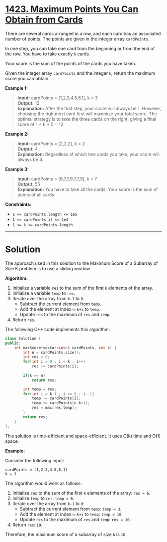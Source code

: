 # [1423. Maximum Points You Can Obtain from Cards](https://leetcode.com/problems/maximum-points-you-can-obtain-from-cards/)

There are several cards arranged in a row, and each card has an associated number of points. The points are given in the integer array `cardPoints`.

In one step, you can take one card from the beginning or from the end of the row. You have to take exactly `k` cards.

Your score is the sum of the points of the cards you have taken.

Given the integer array `cardPoints` and the integer `k`, return the maximum score you can obtain.

 


**Example 1:**

>**Input:** cardPoints = [1,2,3,4,5,6,1], k = 3<br>
**Output:** 12<br>
**Explanation:** After the first step, your score will always be 1. However, choosing the rightmost card first will maximize your total score. The optimal strategy is to take the three cards on the right, giving a final score of 1 + 6 + 5 = 12.

**Example 2:**

>**Input:** cardPoints = [2,2,2], k = 2<br>
**Output:** 4<br>
**Explanation:** Regardless of which two cards you take, your score will always be 4.

**Example 3:**

>**Input:** cardPoints = [9,7,7,9,7,7,9], k = 7<br>
**Output:** 55<br>
**Explanation:** You have to take all the cards. Your score is the sum of points of all cards.
 

**Constraints:**

- `1 <= cardPoints.length <= 1e5`
- `1 <= cardPoints[i] <= 1e4`
- `1 <= k <= cardPoints.length`
---
# Solution

The approach used in this solution to the Maximum Score of a Subarray of Size K problem is to use a sliding window.

**Algorithm:**

1. Initialize a variable `res` to the sum of the first `k` elements of the array.
2. Initialize a variable `temp` to `res`.
3. Iterate over the array from `k-1` to `0`.
    * Subtract the current element from `temp`.
    * Add the element at index `n-k+i` to `temp`.
    * Update `res` to the maximum of `res` and `temp`.
4. Return `res`.

The following C++ code implements this algorithm:

```c++
class Solution {
public:
    int maxScore(vector<int>& cardPoints, int k) {
        int n = cardPoints.size();
        int res = 0;
        for(int i = 0 ; i < k ; i++)
            res += cardPoints[i];
        
        if(k == n)
            return res;

        int temp = res;
        for(int i = k-1 ; i >= 0 ; i--){
            temp -= cardPoints[i];
            temp += cardPoints[n-k+i];
            res = max(res,temp);
        }
        return res;
    }
};
```

This solution is time-efficient and space-efficient. It uses O(k) time and O(1) space.

**Example:**

Consider the following input:

```
cardPoints = [1,2,3,4,5,6,1]
k = 3
```

The algorithm would work as follows:

1. Initialize `res` to the sum of the first `k` elements of the array: `res = 6`.
2. Initialize `temp` to `res`: `temp = 6`.
3. Iterate over the array from `k-1` to `0`:
    * Subtract the current element from `temp`: `temp = 3`.
    * Add the element at index `n-k+i` to `temp`: `temp = 10`.
    * Update `res` to the maximum of `res` and `temp`: `res = 10`.
4. Return `res`: `10`.

Therefore, the maximum score of a subarray of size `k` is `10`.